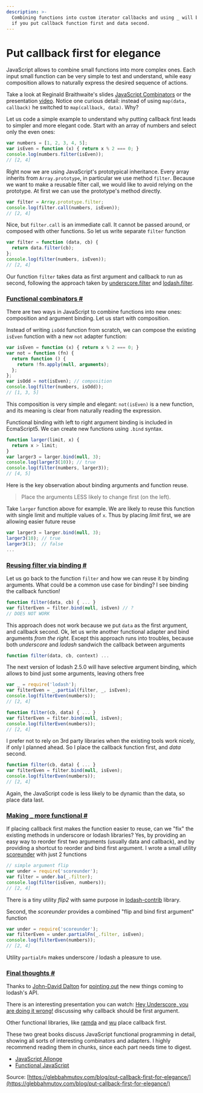 ```yaml
---
description: >-
  Combining functions into custom iterator callbacks and using _ will be easier
  if you put callback function first and data second.
---
```


# Put callback first for elegance

JavaScript allows to combine small functions into more complex ones. Each input small function can be very simple to test and understand, while easy composition allows to naturally express the desired sequence of actions.

Take a look at Reginald Braithwaite's slides [JavaScript Combinators](https://speakerdeck.com/raganwald/javascript-combinators) or the presentation [video](http://vimeo.com/97408202). Notice one curious detail: instead of using `map(data, callback)` he switched to `map(callback, data)`. Why?

Let us code a simple example to understand why putting callback first leads to simpler and more elegant code. Start with an array of numbers and select only the even ones:

```javascript
var numbers = [1, 2, 3, 4, 5];
var isEven = function (x) { return x % 2 === 0; }
console.log(numbers.filter(isEven));
// [2, 4]
```

Right now we are using JavaScript's prototypical inheritance. Every array inherits from `Array.prototype`, in particular we use method `filter`. Because we want to make a reusable filter call, we would like to avoid relying on the prototype. At first we can use the prototype's method directly.

```javascript
var filter = Array.prototype.filter;
console.log(filter.call(numbers, isEven));
// [2, 4]
```

Nice, but `filter.call` is an immediate call. It cannot be passed around, or composed with other functions. So let us write separate `filter` function

```javascript
var filter = function (data, cb) {
  return data.filter(cb);
};
console.log(filter(numbers, isEven));
// [2, 4]
```

Our function `filter` takes data as first argument and callback to run as second, following the approach taken by [underscore.filter](http://underscorejs.org/#filter) and [lodash.filter](http://lodash.com/docs#filter).

### [Functional combinators \#](https://glebbahmutov.com/blog/put-callback-first-for-elegance/#functional-combinators)

There are two ways in JavaScript to combine functions into new ones: composition and argument binding. Let us start with composition.

Instead of writing `isOdd` function from scratch, we can compose the existing `isEven` function with a new `not` adapter function:

```javascript
var isEven = function (x) { return x % 2 === 0; }
var not = function (fn) {
  return function () {
    return !fn.apply(null, arguments);
  };
};
var isOdd = not(isEven); // composition
console.log(filter(numbers, isOdd));
// [1, 3, 5]
```

This composition is very simple and elegant: `not(isEven)` is a new function, and its meaning is clear from naturally reading the expression.

Functional binding with left to right argument binding is included in EcmaScript5. We can create new functions using `.bind` syntax.

```javascript
function larger(limit, x) {
  return x > limit;
}
var larger3 = larger.bind(null, 3);
console.log(larger3(10)); // true
console.log(filter(numbers, larger3));
// [4, 5]
```

Here is the key observation about binding arguments and function reuse.

> Place the arguments LESS likely to change first \(on the left\).

Take `larger` function above for example. We are likely to reuse this function with single limit and multiple values of `x`. Thus by placing _limit_ first, we are allowing easier future reuse

```javascript
var larger3 = larger.bind(null, 3);
larger3(10); // true
larger3(1);  // false
...
```

### [Reusing filter via binding \#](https://glebbahmutov.com/blog/put-callback-first-for-elegance/#reusing-filter-via-binding)

Let us go back to the function `filter` and how we can reuse it by binding arguments. What could be a common use case for binding? I see binding the callback function!

```javascript
function filter(data, cb) { ... }
var filterEven = filter.bind(null, isEven) // ?
// DOES NOT WORK
```

This approach does not work because we put `data` as the first argument, and callback second. Ok, let us write another functional adapter and bind arguments _from the right_. Except this approach runs into troubles, because both _underscore_ and _lodash_ sandwich the callback between arguments

```javascript
function filter(data, cb, context) ...
```

The next version of lodash 2.5.0 will have selective argument binding, which allows to bind just some arguments, leaving others free

```javascript
var _ = require('lodash');
var filterEven = _.partial(filter, _, isEven);
console.log(filterEven(numbers));
// [2, 4]
```

```javascript
function filter(cb, data) { ... }
var filterEven = filter.bind(null, isEven);
console.log(filterEven(numbers));
// [2, 4]
```

I prefer not to rely on 3rd party libraries when the existing tools work nicely, if only I planned ahead. So I place the callback function first, and _data_ second.

```javascript
function filter(cb, data) { ... }
var filterEven = filter.bind(null, isEven);
console.log(filterEven(numbers));
// [2, 4]
```

Again, the JavaScript code is less likely to be dynamic than the data, so place data last.

### [Making \_ more functional \#](https://glebbahmutov.com/blog/put-callback-first-for-elegance/#making-_-more-functional)

If placing callback first makes the function easier to reuse, can we "fix" the existing methods in underscore or lodash libraries? Yes, by providing an easy way to reorder first two arguments \(usually data and callback\), and by providing a shortcut to reorder and bind first argument. I wrote a small utility [scoreunder](https://github.com/bahmutov/scoreunder) with just 2 functions

```javascript
// simple argument flip
var under = require('scoreunder');
var filter = under.ba(_.filter);
console.log(filter(isEven, numbers));
// [2, 4]
```

There is a tiny utility _flip2_ with same purpose in [lodash-contrib](https://github.com/Empeeric/lodash-contrib) library.

Second, the _scoreunder_ provides a combined "flip and bind first argument" function

```javascript
var under = require('scoreunder');
var filterEven = under.partialFn(_.filter, isEven);
console.log(filterEven(numbers));
// [2, 4]
```

Utility `partialFn` makes underscore / lodash a pleasure to use.

### [Final thoughts \#](https://glebbahmutov.com/blog/put-callback-first-for-elegance/#final-thoughts)

Thanks to [John-David Dalton](https://github.com/jdalton) for [pointing out](https://github.com/bahmutov/scoreunder/commit/3ded6449dc0bc45c2e3d9bd2b8d2c354180a5cb6) the new things coming to lodash's API.

There is an interesting presentation you can watch: [Hey Underscore, you are doing it wrong!](https://www.youtube.com/watch?v=m3svKOdZijA) discussing why callback should be first argument.

Other functional libraries, like [ramda](https://github.com/CrossEye/ramda) and [wu](http://fitzgen.github.io/wu.js/) place callback first.

These two great books discuss JavaScript functional programming in detail, showing all sorts of interesting combinators and adapters. I highly recommend reading them in chunks, since each part needs time to digest.

* [JavaScript Allonge](https://leanpub.com/javascript-allonge)
* [Functional JavaScript](http://www.amazon.com/gp/product/1449360726) 

Source: [https://glebbahmutov.com/blog/put-callback-first-for-elegance/](https://glebbahmutov.com/blog/put-callback-first-for-elegance/)

